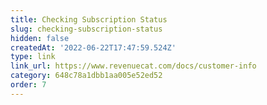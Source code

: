 ```yaml
---
title: Checking Subscription Status
slug: checking-subscription-status
hidden: false
createdAt: '2022-06-22T17:47:59.524Z'
type: link
link_url: https://www.revenuecat.com/docs/customer-info
category: 648c78a1dbb1aa005e52ed52
order: 7
---
```

